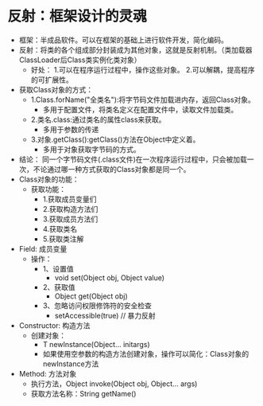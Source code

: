 # 反射：框架设计的灵魂
* 框架：半成品软件。可以在框架的基础上进行软件开发，简化编码。
* 反射：将类的各个组成部分封装成为其他对象，这就是反射机制。（类加载器ClassLoader后Class类实例化类对象）
    * 好处：
        1.可以在程序运行过程中，操作这些对象。
        2.可以解耦，提高程序的可扩展性。
* 获取Class对象的方式：
    * 1.Class.forName("全类名"):将字节码文件加载进内存，返回Class对象。
        * 多用于配置文件，将类名定义在配置文件中，读取文件加载类。
    * 2.类名.class:通过类名的属性class来获取。
        * 多用于参数的传递
    * 3.对象.getClass():getClass()方法在Object中定义着。
        * 多用于对象获取字节码的方式。
* 结论：
同一个字节码文件(.class文件)在一次程序运行过程中，只会被加载一次，不论通过哪一种方式获取的Class对象都是同一个。
* Class对象的功能：
    * 获取功能：
        * 1.获取成员变量们
        * 2.获取构造方法们
        * 3.获取成员方法们
        * 4.获取类名
        * 5.获取类注解
* Field: 成员变量
    * 操作：
        * 1、设置值
            * void set(Object obj, Object value)
        * 2、获取值
            * Object get(Object obj)
        * 3、忽略访问权限修饰符的安全检查
            * setAccessible(true) // 暴力反射
* Constructor: 构造方法
    * 创建对象：
        * T newInstance(Object... initargs)
        * 如果使用空参数的构造方法创建对象，操作可以简化：Class对象的newInstance方法
* Method: 方法对象
    * 执行方法，Object invoke(Object obj, Object... args)
    * 获取方法名称：String	getName()